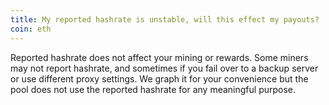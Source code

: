 ```yaml
---
title: My reported hashrate is unstable, will this effect my payouts?
coin: eth
---
```


Reported hashrate does not affect your mining or rewards. Some miners may not report hashrate, and sometimes if you fail over to a backup server or use different proxy settings. We graph it for your convenience but the pool does not use the reported hashrate for any meaningful purpose.
